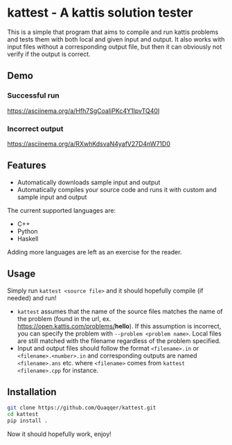 # kattest - A kattis solution tester

This is a simple that program that aims to compile and run kattis problems and
tests them with both local and given input and output. It also works with input
files without a corresponding output file, but then it can obviously not verify
if the output is correct.

## Demo

### Successful run

https://asciinema.org/a/Hfh7SgCoaIiPKc4Y1IpvTQ40l

### Incorrect output

https://asciinema.org/a/RXwhKdsvaN4yafV27D4nW71D0

## Features

- Automatically downloads sample input and output
- Automatically compiles your source code and runs it with custom and sample
  input and output

The current supported languages are:

- C++
- Python
- Haskell

Adding more languages are left as an exercise for the reader.

## Usage

Simply run `kattest <source file>` and it should hopefully compile (if needed)
and run!

- `kattest` assumes that the name of the source files matches the name of the
  problem (found in the url, ex. https://open.kattis.com/problems/<b>hello</b>).
  If this assumption is incorrect, you can specify the problem with
  `--problem <problem name>`. Local files are still matched with the filename
  regardless of the problem specified.
- Input and output files should follow the format `<filename>.in` or
  `<filename>.<number>.in` and corresponding outputs are named `<filename>.ans`
  etc. where `<filename>` comes from `kattest <filename>.cpp` for instance.

## Installation

```sh
git clone https://github.com/Quaqqer/kattest.git
cd kattest
pip install .
```

Now it should hopefully work, enjoy!
